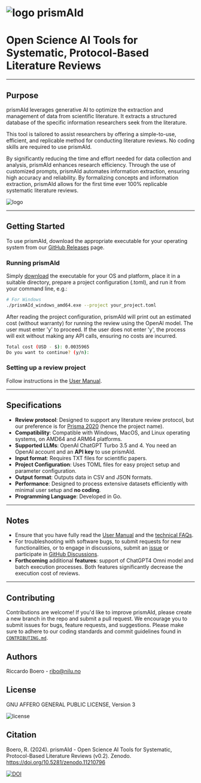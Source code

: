 # ![logo](https://raw.githubusercontent.com/ricboer0/prismAId/main/figures/prismAId_logo.png) prismAId
# Open Science AI Tools for Systematic, Protocol-Based Literature Reviews
<!-- Innovate and Accelerate Science with AI: Open and Replicable Tools for Systematic, Protocol-Based Literature Reviews. -->
* * *
## Purpose
prismAId leverages generative AI to optimize the extraction and management of data from scientific literature. It extracts a structured database of the specific information researchers seek from the literature.

This tool is tailored to assist researchers by offering a simple-to-use, efficient, and replicable method for conducting literature reviews. No coding skills are required to use prismAId.

By significantly reducing the time and effort needed for data collection and analysis, prismAId enhances research efficiency. Through the use of customized prompts, prismAId automates information extraction, ensuring high accuracy and reliability. By formalizing concepts and information extraction, prismAId allows for the first time ever 100% replicable systematic literature reviews.

![logo](https://raw.githubusercontent.com/ricboer0/prismAId/main/figures/prismAId_workflow.PNG)
* * *

## Getting Started
To use prismAId, download the appropriate executable for your operating system from our [GitHub Releases](https://github.com/ricboer0/prismAId/releases) page.

### Running prismAId
Simply [download](https://github.com/ricboer0/prismAId/releases) the executable for your OS and platform, place it in a suitable directory, prepare a project configuration (.toml), and run it from your command line, e.g.:

```bash
# For Windows
./prismAId_windows_amd64.exe --project your_project.toml
```
After reading the project configuration, prismAId will print out an estimated cost (without warranty) for running the review using the OpenAI model. The user must enter 'y' to proceed. If the user does not enter 'y', the process will exit without making any API calls, ensuring no costs are incurred.
```bash
Total cost (USD - $): 0.0035965
Do you want to continue? (y/n): 
```

### Setting up a review project

Follow instructions in the [User Manual](user_manual/manual.md).

* * *

## Specifications
- **Review protocol**: Designed to support any literature review protocol, but our preference is for [Prisma 2020](https://www.prisma-statement.org/prisma-2020) (hence the project name).
- **Compatibility**: Compatible with Windows, MacOS, and Linux operating systems, on AMD64 and ARM64 platforms.
- **Supported LLMs**: OpenAI ChatGPT Turbo 3.5 and 4. You need an OpenAI account and an **API key** to use prismAId.
- **Input format**: Requires TXT files for scientific papers.
- **Project Configuration**: Uses TOML files for easy project setup and parameter configuration.
- **Output format**: Outputs data in CSV and JSON formats.
- **Performance**: Designed to process extensive datasets efficiently with minimal user setup and **no coding**.
- **Programming Language**: Developed in Go.

* * *

## Notes
- Ensure that you have fully read the [User Manual](user_manual/manual.md) and the [technical FAQs](user_manual/technical_faqs.md).
- For troubleshooting with software bugs, to submit requests for new functionalities, or to engage in discussions, submit an [issue](/../../issues) or participate in [GitHub Discussions](/../../discussions).
- **Forthcoming** additional **features**: support of ChatGPT4 Omni model and batch execution processes. Both features significantly decrease the execution cost of reviews.

* * *

## Contributing
Contributions are welcome! If you'd like to improve prismAId, please create a new branch in the repo and submit a pull request. We encourage you to submit issues for bugs, feature requests, and suggestions. Please make sure to adhere to our coding standards and commit guidelines found in [`CONTRIBUTING.md`](CONTRIBUTING.md).

## Authors

Riccardo Boero - ribo@nilu.no

## License
GNU AFFERO GENERAL PUBLIC LICENSE, Version 3

![license](https://www.gnu.org/graphics/agplv3-155x51.png)

## Citation
Boero, R. (2024). prismAId - Open Science AI Tools for Systematic, Protocol-Based Literature Reviews (v0.2). Zenodo. https://doi.org/10.5281/zenodo.11210796

[![DOI](https://zenodo.org/badge/DOI/10.5281/zenodo.11210796.svg)](https://doi.org/10.5281/zenodo.11210796)
